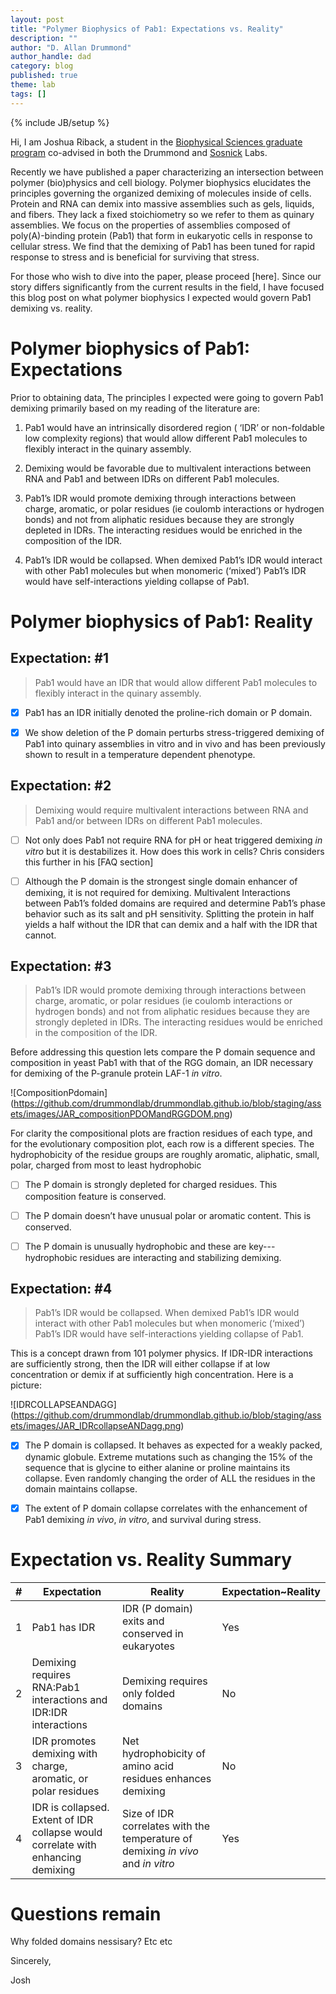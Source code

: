 ```yaml
---
layout: post
title: "Polymer Biophysics of Pab1: Expectations vs. Reality"
description: ""
author: "D. Allan Drummond"
author_handle: dad
category: blog
published: true
theme: lab
tags: []
---
```

{% include JB/setup %}
Hi, I am Joshua Riback, a student in the [Biophysical Sciences graduate program](http://biophysics.uchicago.edu/) co-advised in both the Drummond and [Sosnick]( http://sosnick.uchicago.edu/) Labs. Recently we have published a paper characterizing an intersection between polymer (bio)physics and cell biology. Polymer biophysics elucidates the principles governing the organized demixing of molecules inside of cells. Protein and RNA can demix into massive assemblies such as gels, liquids, and fibers. They lack a fixed stoichiometry so we refer to them as quinary assemblies. We focus on the properties of assemblies composed of poly(A)-binding protein (Pab1) that form in eukaryotic cells in response to cellular stress.  We find that the demixing of Pab1 has been tuned for rapid response to stress and is beneficial for surviving that stress. For those who wish to dive into the paper, please proceed [here]. Since our story differs significantly from the current results in the field, I have focused this blog post on what polymer biophysics I expected would govern Pab1 demixing vs. reality. # Polymer biophysics of Pab1: ExpectationsPrior to obtaining data, The principles I expected were going to govern Pab1 demixing primarily based on my reading of the literature are: 1. Pab1 would have an intrinsically disordered region ( ‘IDR’ or non-foldable low complexity regions) that would allow different Pab1 molecules to flexibly interact in the quinary assembly.2. Demixing would be favorable due to multivalent interactions between RNA and Pab1 and between IDRs on different Pab1 molecules.3. Pab1’s IDR would promote demixing through interactions between charge, aromatic, or polar residues (ie coulomb interactions or hydrogen bonds) and not from aliphatic residues because they are strongly depleted in IDRs. The interacting residues would be enriched in the composition of the IDR.4. Pab1’s IDR would be collapsed. When demixed Pab1’s IDR would interact with other Pab1 molecules but when monomeric (‘mixed’) Pab1’s IDR would have self-interactions yielding collapse of Pab1.# Polymer biophysics of Pab1: Reality## Expectation: #1 > Pab1 would have an IDR that would allow different Pab1 molecules to flexibly interact in the quinary assembly.- [x] Pab1 has an IDR initially denoted the proline-rich domain or P domain. 
- [x] We show deletion of the P domain perturbs stress-triggered demixing of Pab1 into quinary assemblies in vitro and in vivo and has been previously shown to result in a temperature dependent phenotype. ## Expectation: #2> Demixing would require multivalent interactions between RNA and Pab1 and/or between IDRs on different Pab1 molecules.- [ ] Not only does Pab1 not require RNA for pH or heat triggered demixing *in vitro* but it is destabilizes it. How does this work in cells? Chris considers this further in his [FAQ section]- [ ] Although the P domain is the strongest single domain enhancer of demixing, it is not required for demixing. Multivalent Interactions between Pab1’s folded domains are required and determine Pab1’s phase behavior such as its salt and pH sensitivity. Splitting the protein in half yields a half without the IDR that can demix and a half with the IDR that cannot.## Expectation: #3
> Pab1’s IDR would promote demixing through interactions between charge, aromatic, or polar residues (ie coulomb interactions or hydrogen bonds) and not from aliphatic residues because they are strongly depleted in IDRs. The interacting residues would be enriched in the composition of the IDR.Before addressing this question lets compare the P domain sequence and composition in yeast Pab1 with that of the RGG domain, an IDR necessary for demixing of the P-granule protein LAF-1 *in vitro*. ![CompositionPdomain]
(https://github.com/drummondlab/drummondlab.github.io/blob/staging/assets/images/JAR_compositionPDOMandRGGDOM.png)
For clarity the compositional plots are fraction residues of each type, and for the evolutionary composition plot, each row is a different species. The hydrophobicity of the residue groups are roughly aromatic, aliphatic, small, polar, charged from most to least hydrophobic  - [ ] The P domain is strongly depleted for charged residues. This composition feature is conserved.- [ ] The P domain doesn’t have unusual polar or aromatic content. This is conserved.- [ ] The P domain is unusually hydrophobic and these are key--- hydrophobic residues are interacting and stabilizing demixing. ## Expectation: #4
> Pab1’s IDR would be collapsed. When demixed Pab1’s IDR would interact with other Pab1 molecules but when monomeric (‘mixed’)  Pab1’s IDR would have self-interactions yielding collapse of Pab1.This is a concept drawn from 101 polymer physics. If IDR-IDR interactions are sufficiently strong, then the IDR will either collapse if at low concentration or demix if at sufficiently high concentration. Here is a picture:
![IDRCOLLAPSEANDAGG]
(https://github.com/drummondlab/drummondlab.github.io/blob/staging/assets/images/JAR_IDRcollapseANDagg.png)- [x] The P domain is collapsed. It behaves as expected for a weakly packed, dynamic globule. Extreme mutations such as changing the 15% of the sequence that is glycine to either alanine or proline maintains its collapse. Even randomly changing the order of ALL the residues in the domain maintains collapse. 
- [x] The extent of P domain collapse correlates with the enhancement of Pab1 demixing *in vivo*, *in vitro*, and survival during stress.   # Expectation vs. Reality Summary

\#|Expectation|Reality|Expectation~Reality
---|---|---|---
1|Pab1 has IDR | IDR (P domain) exits and conserved in eukaryotes|Yes
2|Demixing requires RNA:Pab1 interactions and IDR:IDR interactions | Demixing requires only folded domains|No 3|IDR promotes demixing with charge, aromatic, or polar residues | Net hydrophobicity of amino acid residues enhances demixing|No4|IDR is collapsed. Extent of IDR collapse would correlate with enhancing demixing|Size of IDR correlates with the temperature of demixing *in vivo* and *in vitro*|Yes# Questions remain
Why folded domains nessisary? Etc etcSincerely,
Josh   